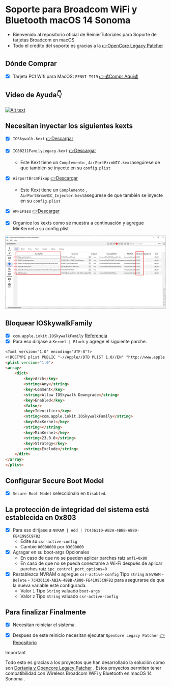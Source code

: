# Soporte para Broadcom WiFi y Bluetooth macOS 14 Sonoma 
- Bienvenido al repositorio oficial de ReinierTutoriales para Soporte de tarjetas Broadcom en macOS
- Todo el credito del soporte es gracias a la [👉OpenCore Legacy Patcher](https://github.com/dortania/OpenCore-Legacy-Patcher/)

## Dónde Comprar
- [x] Tarjeta PCI Wifi para MacOS: `FENVI T919` [👉💰Compr Aquí💰](https://amzn.to/3OOEQoa)

## Video de Ayuda👇
[![Alt text](https://img.youtube.com/vi/ZIEt9QYUu0Y/0.jpg)](https://www.youtube.com/watch?v=ZIEt9QYUu0Y)

## Necesitan inyectar los siguientes kexts
- [x] `IOSkywalk.kext`  [👉Descargar ](https://github.com/dortania/OpenCore-Legacy-Patcher/blob/main/payloads/Kexts/Wifi/IOSkywalkFamily-v1.1.0.zip)
- [x] `IO80211FamilyLegacy.kext`  [👉Descargar ](https://github.com/dortania/OpenCore-Legacy-Patcher/blob/main/payloads/Kexts/Wifi/IO80211FamilyLegacy-v1.0.0.zip)
  * Este Kext tiene un `Complemento` , `AirPortBrcmNIC.kext`asegúrese de que también se inyecte en su `config.plist`
- [x] `AirportBrcmFixup` [👉Descargar ](https://github.com/acidanthera/AirportBrcmFixup/releases)
  * Este Kext tiene un `Complemento` , `AirPortBrcmNIC_Injector.kext`asegúrese de que también se inyecte en su  `config.plist`
- [x] `AMFIPass` [👉Descargar ](https://github.com/dortania/OpenCore-Legacy-Patcher/blob/main/payloads/Kexts/Acidanthera/AMFIPass-v1.4.0-RELEASE.zip)

- [x] Organice los kexts como se muestra a continuación y agregue MinKernel a su config.plist

 ![Orden de Kexts y MinKernel](IMG/oden-kexts-MinKernel.PNG) 



## Bloquear IOSkywalkFamily 
- [x] `com.apple.iokit.IOSkywalkFamily`  [Referencia](https://github.com/dortania/OpenCore-Legacy-Patcher/blob/e21efa975c0cf228cb36e81a974bc6b4c27c7807/payloads/Config/config.plist#L1695-L1710/)
- [x] Para eso diríjase a `Kernel | Block` y agrege el siguiente parche.
```md
<?xml version="1.0" encoding="UTF-8"?>
<!DOCTYPE plist PUBLIC "-//Apple//DTD PLIST 1.0//EN" "http://www.apple.com/DTDs/PropertyList-1.0.dtd">
<plist version="1.0">
<array>
	<dict>
		<key>Arch</key>
		<string>Any</string>
		<key>Comment</key>
		<string>Allow IOSkywalk Downgrade</string>
		<key>Enabled</key>
		<false/>
		<key>Identifier</key>
		<string>com.apple.iokit.IOSkywalkFamily</string>
		<key>MaxKernel</key>
		<string></string>
		<key>MinKernel</key>
		<string>23.0.0</string>
		<key>Strategy</key>
		<string>Exclude</string>
	</dict>
</array>
</plist>

```
## Configurar Secure Boot Model
- [x]  `Secure Boot Model` selecciónalo en `Disabled`.

## La protección de integridad del sistema está establecida en 0x803
- [x] Para eso diríjase a `NVRAM | Add | 7C436110-AB2A-4BBB-A880-FE41995C9F82`
  * Edite su `csr-active-config`
  * Cambie `00000000` por `03080000`
- [x] Agragar en su boot-args Opcionales
  * En caso de que no se pueden aplicar parches raíz  `amfi=0x80`
  * En caso de que no se pueda conectarse a Wi-Fi después de aplicar parches raíz  `ipc_control_port_options=0`
- [x] Restablezca NVRAM o agregue `csr-active-config` Tipo `string`  a `NVRAM` - `Delete` - `7C436110-AB2A-4BBB-A880-FE41995C9F82` para asegurarse de que la nueva variable esté configurada.
  * Valor `1`  Tipo  `String`  valuado  `boot-args`
  * Valor `2`  Tipo  `String`  valuado  `csr-active-config`


## Para finalizar Finalmente
- [x] Necesitan reiniciar el sistema.
- [x] Despues de este reinicio  necesitan ejecutar `OpenCore Legacy Patcher` [👉 Repositorio ](https://github.com/dortania/OpenCore-Legacy-Patcher/releases)



> [!IMPORTANT]
> Todo esto es gracias a los proyectos que han desarrollado la solución como son [Dortania y Opencore Legacy Patcher](https://dortania.github.io/OpenCore-Legacy-Patcher/INSTALLER.html) .
> Estos proyectos permiten tener compatibilidad con Wireless Broadcom WiFi y Bluetooth en macOS 14 Sonoma .
